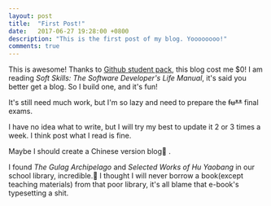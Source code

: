 ```yaml
---
layout: post
title:  "First Post!"
date:   2017-06-27 19:28:00 +0800
description: "This is the first post of my blog. Yoooooooo!"
comments: true
---
```

This is awesome! Thanks to [Github student pack](https://education.github.com/pack), this blog cost me $0! I am reading *Soft Skills: The Software Developer's Life Manual*, it's said you better get a blog. So I build one, and it's fun!

It's still need much work, but I'm so lazy and need to prepare the ~~fu**~~ final exams.

I have no idea what to write, but I will try my best to update it 2 or 3 times a week. I think post what I read is fine.

Maybe I should create a Chinese version blog🤔 .

I found *The Gulag Archipelago* and *Selected Works of Hu Yaobang* in our school library, incredible.👏
I thought I will never borrow a book(except teaching materials) from that poor library, it's all blame that e-book's typesetting a shit.
